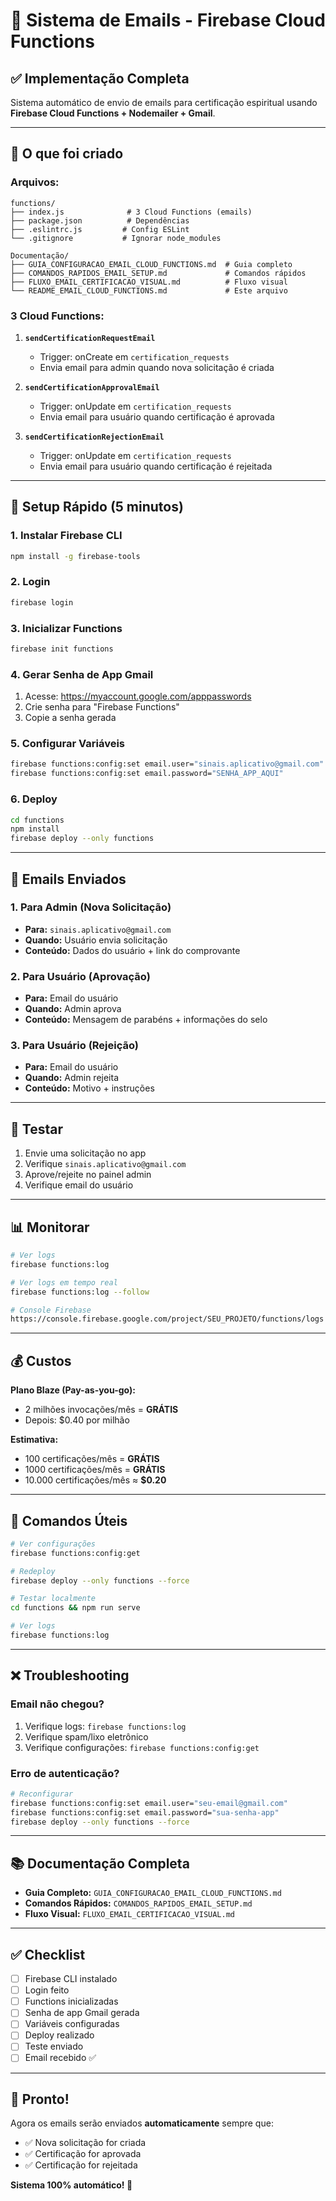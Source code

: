 # 📧 Sistema de Emails - Firebase Cloud Functions

## ✅ Implementação Completa

Sistema automático de envio de emails para certificação espiritual usando **Firebase Cloud Functions + Nodemailer + Gmail**.

---

## 🎯 O que foi criado

### **Arquivos:**
```
functions/
├── index.js              # 3 Cloud Functions (emails)
├── package.json          # Dependências
├── .eslintrc.js         # Config ESLint
└── .gitignore           # Ignorar node_modules

Documentação/
├── GUIA_CONFIGURACAO_EMAIL_CLOUD_FUNCTIONS.md  # Guia completo
├── COMANDOS_RAPIDOS_EMAIL_SETUP.md             # Comandos rápidos
├── FLUXO_EMAIL_CERTIFICACAO_VISUAL.md          # Fluxo visual
└── README_EMAIL_CLOUD_FUNCTIONS.md             # Este arquivo
```

### **3 Cloud Functions:**

1. **`sendCertificationRequestEmail`**
   - Trigger: onCreate em `certification_requests`
   - Envia email para admin quando nova solicitação é criada

2. **`sendCertificationApprovalEmail`**
   - Trigger: onUpdate em `certification_requests`
   - Envia email para usuário quando certificação é aprovada

3. **`sendCertificationRejectionEmail`**
   - Trigger: onUpdate em `certification_requests`
   - Envia email para usuário quando certificação é rejeitada

---

## 🚀 Setup Rápido (5 minutos)

### **1. Instalar Firebase CLI**
```bash
npm install -g firebase-tools
```

### **2. Login**
```bash
firebase login
```

### **3. Inicializar Functions**
```bash
firebase init functions
```

### **4. Gerar Senha de App Gmail**
1. Acesse: https://myaccount.google.com/apppasswords
2. Crie senha para "Firebase Functions"
3. Copie a senha gerada

### **5. Configurar Variáveis**
```bash
firebase functions:config:set email.user="sinais.aplicativo@gmail.com"
firebase functions:config:set email.password="SENHA_APP_AQUI"
```

### **6. Deploy**
```bash
cd functions
npm install
firebase deploy --only functions
```

---

## 📧 Emails Enviados

### **1. Para Admin (Nova Solicitação)**
- **Para:** `sinais.aplicativo@gmail.com`
- **Quando:** Usuário envia solicitação
- **Conteúdo:** Dados do usuário + link do comprovante

### **2. Para Usuário (Aprovação)**
- **Para:** Email do usuário
- **Quando:** Admin aprova
- **Conteúdo:** Mensagem de parabéns + informações do selo

### **3. Para Usuário (Rejeição)**
- **Para:** Email do usuário
- **Quando:** Admin rejeita
- **Conteúdo:** Motivo + instruções

---

## 🧪 Testar

1. Envie uma solicitação no app
2. Verifique `sinais.aplicativo@gmail.com`
3. Aprove/rejeite no painel admin
4. Verifique email do usuário

---

## 📊 Monitorar

```bash
# Ver logs
firebase functions:log

# Ver logs em tempo real
firebase functions:log --follow

# Console Firebase
https://console.firebase.google.com/project/SEU_PROJETO/functions/logs
```

---

## 💰 Custos

**Plano Blaze (Pay-as-you-go):**
- 2 milhões invocações/mês = **GRÁTIS**
- Depois: $0.40 por milhão

**Estimativa:**
- 100 certificações/mês = **GRÁTIS**
- 1000 certificações/mês = **GRÁTIS**
- 10.000 certificações/mês ≈ **$0.20**

---

## 🔧 Comandos Úteis

```bash
# Ver configurações
firebase functions:config:get

# Redeploy
firebase deploy --only functions --force

# Testar localmente
cd functions && npm run serve

# Ver logs
firebase functions:log
```

---

## ❌ Troubleshooting

### **Email não chegou?**
1. Verifique logs: `firebase functions:log`
2. Verifique spam/lixo eletrônico
3. Verifique configurações: `firebase functions:config:get`

### **Erro de autenticação?**
```bash
# Reconfigurar
firebase functions:config:set email.user="seu-email@gmail.com"
firebase functions:config:set email.password="sua-senha-app"
firebase deploy --only functions --force
```

---

## 📚 Documentação Completa

- **Guia Completo:** `GUIA_CONFIGURACAO_EMAIL_CLOUD_FUNCTIONS.md`
- **Comandos Rápidos:** `COMANDOS_RAPIDOS_EMAIL_SETUP.md`
- **Fluxo Visual:** `FLUXO_EMAIL_CERTIFICACAO_VISUAL.md`

---

## ✅ Checklist

- [ ] Firebase CLI instalado
- [ ] Login feito
- [ ] Functions inicializadas
- [ ] Senha de app Gmail gerada
- [ ] Variáveis configuradas
- [ ] Deploy realizado
- [ ] Teste enviado
- [ ] Email recebido ✅

---

## 🎉 Pronto!

Agora os emails serão enviados **automaticamente** sempre que:
- ✅ Nova solicitação for criada
- ✅ Certificação for aprovada
- ✅ Certificação for rejeitada

**Sistema 100% automático! 🚀**

